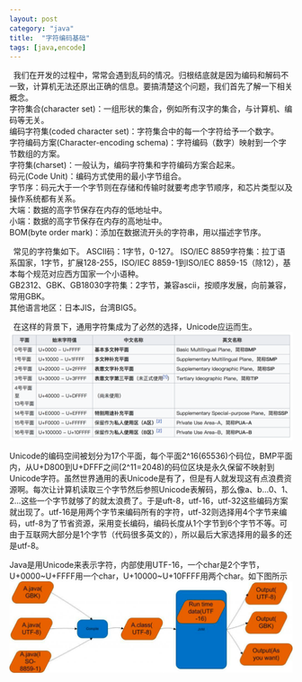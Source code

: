 ```yaml
---
layout: post
category: "java"
title:  "字符编码基础"
tags: [java,encode]
---
```


&#8194;我们在开发的过程中，常常会遇到乱码的情况。归根结底就是因为编码和解码不一致，计算机无法还原出正确的信息。要搞清楚这个问题，我们首先了解一下相关概念。    
字符集合(character set)：一组形状的集合，例如所有汉字的集合，与计算机、编码等无关。  
编码字符集(coded character set)：字符集合中的每一个字符给予一个数字。  
字符编码方案(Character-encoding schema)：字符编码（数字）映射到一个字节数组的方案。  
字符集(charset)：一般认为，编码字符集和字符编码方案合起来。  
码元(Code Unit)：编码方式使用的最小字节组合。  
字节序：码元大于一个字节则在存储和传输时就要考虑字节顺序，和芯片类型以及操作系统都有关系。   
大端：数据的高字节保存在内存的低地址中。  
小端：数据的高字节保存在内存的高地址中。   
BOM(byte order mark)：添加在数据流开头的字符串，用以描述字节序。

&#8194;常见的字符集如下。
ASCII码：1字节，0-127。 
ISO/IEC 8859字符集：拉丁语系国家，1字节，扩展128-255，ISO/IEC 8859-1到ISO/IEC 8859-15（除12），基本每个规范对应西方国家一个小语种。  
GB2312、GBK、GB18030字符集：2字节，兼容ascii，按顺序发展，向前兼容，常用GBK。  
其他语言地区：日本JIS，台湾BIG5。  

&#8194;在这样的背景下，通用字符集成为了必然的选择，Unicode应运而生。
![root](https://github.com/wuukee/wuukee.github.io/raw/master/images/encode_unicode1.png)

Unicode的编码空间被划分为17个平面，每个平面2^16(65536)个码位，BMP平面内，从U+D800到U+DFFF之间(2^11=2048)的码位区块是永久保留不映射到Unicode字符。虽然世界通用的表Unicode是有了，但是有人就发现这有点浪费资源啊。每次让计算机读取三个字节然后参照Unicode表解码，那么像a、b...0、1、2...这些一个字节就够了的就太浪费了。于是uft-8，utf-16，utf-32这些编码方案就出现了。utf-16是用两个字节来编码所有的字符，utf-32则选择用4个字节来编码，utf-8为了节省资源，采用变长编码，编码长度从1个字节到6个字节不等。可由于互联网大部分是1个字节（代码很多英文的），所以最后大家选择用的最多的还是utf-8。

Java是用Unicode来表示字符，内部使用UTF-16，一个char是2个字节，
U+0000~U+FFFF用一个char，U+10000~U+10FFFF用两个char。如下图所示  
![root](https://github.com/wuukee/wuukee.github.io/raw/master/images/encode_java1.png)


